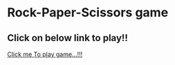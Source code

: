 # Rock-Paper-Scissors game

## Click on below link to play!!

[Click me To play game...!!!](https://shalinifefar.github.io)
